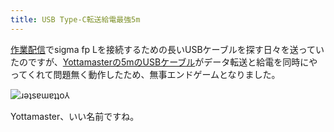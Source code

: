 ```yaml
---
title: USB Type-C転送給電最強5m
---
```

[作業配信](https://www.youtube.com/c/r7kamura)でsigma fp Lを接続するための長いUSBケーブルを探す日々を送っていたのですが、[Yottamasterの5mのUSBケーブル](https://www.amazon.co.jp/dp/B09Y1BY75P)がデータ転送と給電を同時にやってくれて問題無く動作したため、無事エンドゲームとなりました。

![](https://lh5.googleusercontent.com/bdfQ97ZwSNp7-UopAvtFZ_gWqLOggUjTHvNoVuls_Tu_Qg5hXhKrAN3Kl5QxEwRZPinRAzXi_ruOOVB1T4uB5VCZnutiABaoOy2LmVcmoixP4P-cbmfUNHyj4jiSw1RsbpCoujKORkKI3YSimG99zZbGq_syXdS9ufJtX99BiODk4oWcm1kN9r8YTSWdUQ "ɹǝʇsɐɯɐʇʇo⅄")

Yottamaster、いい名前ですね。
